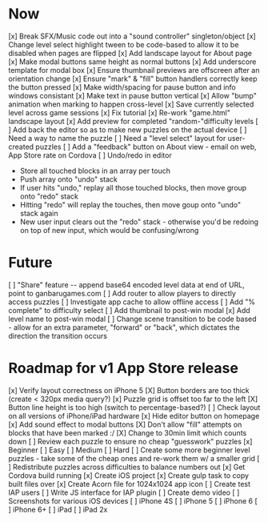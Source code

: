 # Now
[x] Break SFX/Music code out into a "sound controller" singleton/object
[x] Change level select highlight tween to be code-based to allow it to be disabled
    when pages are flipped
[x] Add landscape layout for About page
[x] Make modal buttons same height as normal buttons
[x] Add underscore template for modal box
[x] Ensure thumbnail previews are offscreen after an orientation change
[x] Ensure "mark" & "fill" button handlers correctly keep the button pressed
[x] Make width/spacing for pause button and info windows consistant
[x] Make text in pause button vertical
[x] Allow "bump" animation when marking to happen cross-level
[x] Save currently selected level across game sessions
[x] Fix tutorial
[x] Re-work "game.html" landscape layout
[x] Add preview for completed "random-"difficulty levels
[ ] Add back the editor so as to make new puzzles on the actual device
  [ ] Need a way to name the puzzle
  [ ] Need a "level select" layout for user-created puzzles
[ ] Add a "feedback" button on About view - email on web, App Store rate on Cordova
[ ] Undo/redo in editor
  * Store all touched blocks in an array per touch
  * Push array onto "undo" stack
  * If user hits "undo," replay all those touched blocks, then move group onto "redo" stack
  * Hitting "redo" will replay the touches, then move goup onto "undo" stack again
  * New user input clears out the "redo" stack - otherwise you'd be redoing on top of 
    new input, which would be confusing/wrong

# Future

[ ] "Share" feature -- append base64 encoded level data at end of URL, point to ganbarugames.com
[ ] Add router to allow players to directly access puzzles
[ ] Investigate app cache to allow offline access
[ ] Add "% complete" to difficulty select
[ ] Add thumbnail to post-win modal
[x] Add level name to post-win modal
[ ] Change scene transition to be code based - allow for an extra parameter, "forward" or "back", which dictates the direction the transition occurs

# Roadmap for v1 App Store release
[x] Verify layout correctness on iPhone 5
  [X] Button borders are too thick (create < 320px media query?)
  [x] Puzzle grid is offset too far to the left
  [X] Button line height is too high (switch to percentage-based?)
[ ] Check layout on all versions of iPhone/iPad hardware
[x] Hide editor button on homepage
[x] Add sound effect to modal buttons
[X] Don't allow "fill" attempts on blocks that have been marked :/
[X] Change to 30min limit which counts down
[ ] Review each puzzle to ensure no cheap "guesswork" puzzles
  [x] Beginner
  [ ] Easy
  [ ] Medium
  [ ] Hard
[ ] Create some more beginner level puzzles - take some of the cheap ones
    and re-work them w/ a smaller grid
[ ] Redistribute puzzles across difficulties to balance numbers out
[x] Get Cordova build running
  [x] Create iOS project
  [x] Create gulp task to copy built files over
[x] Create Acorn file for 1024x1024 app icon
[ ] Create test IAP users
[ ] Write JS interface for IAP plugin
[ ] Create demo video
[ ] Screenshots for various iOS devices
  [ ] iPhone 4S
  [ ] iPhone 5
  [ ] iPhone 6
  [ ] iPhone 6+
  [ ] iPad
  [ ] iPad 2x
